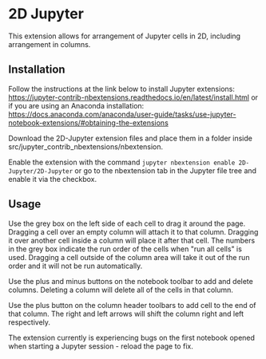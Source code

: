 2D Jupyter
==============

This extension allows for arrangement of Jupyter cells in 2D, including arrangement in columns.  


Installation
-----
Follow the instructions at the link below to install Jupyter extensions:
https://jupyter-contrib-nbextensions.readthedocs.io/en/latest/install.html
or if you are using an Anaconda installation: 
https://docs.anaconda.com/anaconda/user-guide/tasks/use-jupyter-notebook-extensions/#obtaining-the-extensions

Download the 2D-Jupyter extension files and place them in a folder inside
src/jupyter_contrib_nbextensions/nbextension. 

Enable the extension with the command 
```jupyter nbextension enable 2D-Jupyter/2D-Jupyter```
or go to the nbextension tab in the Jupyter file tree and enable it via the checkbox. 

Usage
-----
Use the grey box on the left side of each cell to drag it around the page. Dragging a cell over an empty column will attach it to that column. Dragging it over another cell inside a column will place it after that cell. The numbers in the grey box indicate the run order of the cells when "run all cells" is used. Dragging a cell outside of the column area will take it out of the run order and it will not be run automatically. 

Use the plus and minus buttons on the notebook toolbar to add and delete columns. Deleting a column will delete all of the cells in that column. 

Use the plus button on the column header toolbars to add cell to the end of that column. The right and left arrows will shift the column right and left respectively. 

The extension currently is experiencing bugs on the first notebook opened when starting a Jupyter session - reload the page to fix. 

